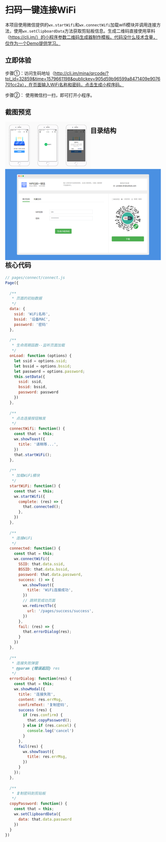 # 扫码一键连接WiFi

本项目使用微信提供的`wx.startWifi`和`wx.connectWifi`加载wifi模块并调用连接方法，使用`wx.setClipboardData`方法获取剪贴板信息。生成二维码直接使用草料（https://cli.im/）的小程序参数二维码生成器制作模板。代码没什么技术含量，仅作为一个Demo提供学习。



## 立即体验
步骤①：访问生码地址（http://cli.im/mina/qrcode/?tpl_id=32859&time=1579661198&publickey=905d59b96599a8471409e9076701cc2a），在页面输入WiFi名称和密码，点击生成小程序码。

步骤②： 使用微信扫一扫，即可打开小程序。



## 截图预览

<img src="/images/1-扫码后显示页(主页面).png" alt="扫码后显示页" style="float: left; zoom: 15%;" />

<img src="/images/2-连接成功页.png" alt="连接成功页" style="float: left; zoom: 15%;" />

<img src="/images/3-连接失败弹窗.png" alt="连接失败弹窗" style="float: left; zoom: 15%;" />

<img src="/images/4-草料带参小程序码模板.png" alt="草料带参小程序码模板" style="float: left; zoom: 100%;" />



## 目录结构
```json
|-- wificonnector
    |-- app.js
    |-- app.json
    |-- app.wxss
    |-- project.config.json
    |-- sitemap.json
    |-- images
    |-- pages
    |   |-- connect // 扫码后显示页（主页面）
    |   |-- success // WiFi连接成功页
    |-- utils
```



## 核心代码

```javascript
// pages/connect/connect.js
Page({

  /**
   * 页面的初始数据
   */
  data: {
    ssid: 'WiFi名称',
    bssid: '设备MAC',
    password: '密码'
  },

  /**
   * 生命周期函数--监听页面加载
   */
  onLoad: function (options) {
    let ssid = options.ssid;
    let bssid = options.bssid;
    let password = options.password;
    this.setData({
      ssid: ssid,
      bssid: bssid,
      password: password
    })
  },

  /**
   * 点击连接按钮触发
   */
  connectWifi: function() {
    const that = this;
    wx.showToast({
      title: '请稍等...',
    })
    that.startWiFi();
  },
  
  /**
   * 加载WiFi模块
   */
  startWiFi: function() {
    const that = this;
    wx.startWifi({
      complete: (res) => {
        that.connected();
      },
    })
  },

  /**
   * 连接WiFi
   */
  connected: function() {
    const that = this; 
    wx.connectWifi({
      SSID: that.data.ssid,
      BSSID: that.data.bssid,
      password: that.data.password,
      success: () => {
        wx.showToast({
          title: 'WiFi连接成功',
        })
        // 跳转至成功页面
        wx.redirectTo({
          url: '/pages/success/success',
        })
      },
      fail: (res) => {
        that.errorDialog(res);
      }
    })
  },

  /**
   * 连接失败弹窗
   * @param {错误返回} res 
   */
  errorDialog: function(res) {
    const that = this;
    wx.showModal({
      title: '连接失败',
      content: res.errMsg,
      confirmText: '复制密码',
      success (res) {
        if (res.confirm) {
          that.copyPassword();
        } else if (res.cancel) {
          console.log('cancel')
        }
      },
      fail(res) {
        wx.showToast({
          title: res.errMsg,
        })
      }
    });
  },

  /**
   * 复制密码到剪贴板
   */
  copyPassword: function() {
    const that = this;
    wx.setClipboardData({
      data: that.data.password
    })
  }
})
```
